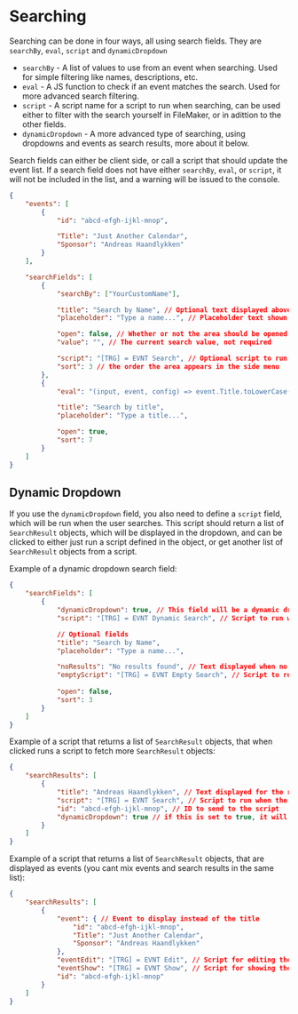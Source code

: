 # Searching
Searching can be done in four ways, all using search fields. They are `searchBy`, `eval`, `script` and `dynamicDropdown`

- `searchBy` -  A list of values to use from an event when searching. Used for simple filtering like names, descriptions, etc.
- `eval` - A JS function to check if an event matches the search. Used for more advanced search filtering.
- `script` - A script name for a script to run when searching, can be used either to filter with the search yourself in FileMaker, or in adittion to the other fields.
- `dynamicDropdown` - A more advanced type of searching, using dropdowns and events as search results, more about it below. 

Search fields can either be client side, or call a script that should update the event list.
If a search field does not have either `searchBy`, `eval`, or `script`,
it will not be included in the list, and a warning will be issued to the console.

```json
{
    "events": [
        {
            "id": "abcd-efgh-ijkl-mnop",

            "Title": "Just Another Calendar",
            "Sponsor": "Andreas Haandlykken"
        }
    ],

    "searchFields": [
        {
            "searchBy": ["YourCustomName"], 

            "title": "Search by Name", // Optional text displayed above the search field, area is not collapsible if this field is empty
            "placeholder": "Type a name...", // Placeholder text shown when the field is empty

            "open": false, // Whether or not the area should be opened by default
            "value": "", // The current search value, not required

            "script": "[TRG] = EVNT Search", // Optional script to run when searching
            "sort": 3 // the order the area appears in the side menu
        },
        {
            "eval": "(input, event, config) => event.Title.toLowerCase() === input.toLowerCase()", // JS function to check if an event matches the search

            "title": "Search by title",
            "placeholder": "Type a title...",

            "open": true,
            "sort": 7
        }
    ]
}
```

## Dynamic Dropdown

If you use the `dynamicDropdown` field, you also need to define a `script` field, which will be run when the user searches. This script should return a list of `SearchResult` objects, which will be displayed in the dropdown, and can be clicked to either just run a script defined in the object, or get another list of `SearchResult` objects from a script. 

Example of a dynamic dropdown search field:
```json
{
    "searchFields": [
        {
            "dynamicDropdown": true, // This field will be a dynamic dropdown
            "script": "[TRG] = EVNT Dynamic Search", // Script to run when searching, is required

            // Optional fields
            "title": "Search by Name", 
            "placeholder": "Type a name...",

            "noResults": "No results found", // Text displayed when no results are found
            "emptyScript": "[TRG] = EVNT Empty Search", // Script to run when the search field is emptied
            
            "open": false,
            "sort": 3
        }
    ]
}
```

Example of a script that returns a list of `SearchResult` objects, that when clicked runs a script to fetch more `SearchResult` objects:
```json
{
    "searchResults": [
        {
            "title": "Andreas Haandlykken", // Text displayed for the result, can be an array of strings
            "script": "[TRG] = EVNT Search", // Script to run when the result is clicked
            "id": "abcd-efgh-ijkl-mnop", // ID to send to the script
            "dynamicDropdown": true // if this is set to true, it will try to fetch more results when clicked. if not set or set to false, it will just run the script
        }
    ]
}
```

Example of a script that returns a list of `SearchResult` objects, that are displayed as events (you cant mix events and search results in the same list):
```json
{
    "searchResults": [
        {
            "event": { // Event to display instead of the title
                "id": "abcd-efgh-ijkl-mnop",
                "Title": "Just Another Calendar",
                "Sponsor": "Andreas Haandlykken"
            },
            "eventEdit": "[TRG] = EVNT Edit", // Script for editing the event when clicking a button
            "eventShow": "[TRG] = EVNT Show", // Script for showing the event in the calendar when clicking a button
            "id": "abcd-efgh-ijkl-mnop"
        }
    ]
}
```